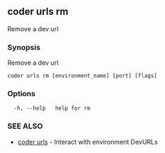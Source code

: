 ## coder urls rm

Remove a dev url

### Synopsis

Remove a dev url

```
coder urls rm [environment_name] [port] [flags]
```

### Options

```
  -h, --help   help for rm
```

### SEE ALSO

* [coder urls](coder_urls.md)	 - Interact with environment DevURLs

